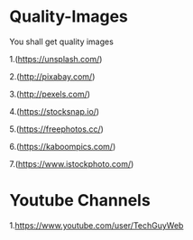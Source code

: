 # Quality-Images
You shall get quality images 

1.(https://unsplash.com/)


2.(http://pixabay.com/)


3.(http://pexels.com/)


4.(https://stocksnap.io/)


5.(https://freephotos.cc/)


6.(https://kaboompics.com/)


7.(https://www.istockphoto.com/)

# Youtube Channels

1.https://www.youtube.com/user/TechGuyWeb

